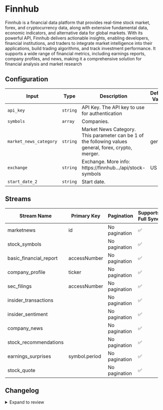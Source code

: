 # Finnhub
Finnhub is a financial data platform that provides real-time stock market, forex, and cryptocurrency data, along with extensive fundamental data, economic indicators, and alternative data for global markets. With its powerful API, Finnhub delivers actionable insights, enabling developers, financial institutions, and traders to integrate market intelligence into their applications, build trading algorithms, and track investment performance. It supports a wide range of financial metrics, including earnings reports, company profiles, and news, making it a comprehensive solution for financial analysis and market research

## Configuration

| Input | Type | Description | Default Value |
|-------|------|-------------|---------------|
| `api_key` | `string` | API Key. The API key to use for authentication |  |
| `symbols` | `array` | Companies.  |  |
| `market_news_category` | `string` | Market News Category. This parameter can be 1 of the following values general, forex, crypto, merger. | general |
| `exchange` | `string` | Exchange. More info: https://finnhub.../api/stock-symbols | US |
| `start_date_2` | `string` | Start date.  |  |

## Streams
| Stream Name | Primary Key | Pagination | Supports Full Sync | Supports Incremental |
|-------------|-------------|------------|---------------------|----------------------|
| marketnews | id | No pagination | ✅ |  ❌  |
| stock_symbols |  | No pagination | ✅ |  ❌  |
| basic_financial_report | accessNumber | No pagination | ✅ |  ✅  |
| company_profile | ticker | No pagination | ✅ |  ❌  |
| sec_filings | accessNumber | No pagination | ✅ |  ✅  |
| insider_transactions |  | No pagination | ✅ |  ✅  |
| insider_sentiment |  | No pagination | ✅ |  ❌  |
| company_news |  | No pagination | ✅ |  ✅  |
| stock_recommendations |  | No pagination | ✅ |  ❌  |
| earnings_surprises | symbol.period | No pagination | ✅ |  ❌  |
| stock_quote |  | No pagination | ✅ |  ❌  |

## Changelog

<details>
  <summary>Expand to review</summary>

| Version          | Date              | Pull Request | Subject        |
|------------------|-------------------|--------------|----------------|
| 0.0.17 | 2025-04-05 | [57261](https://github.com/airbytehq/airbyte/pull/57261) | Update dependencies |
| 0.0.16 | 2025-03-29 | [56497](https://github.com/airbytehq/airbyte/pull/56497) | Update dependencies |
| 0.0.15 | 2025-03-22 | [55975](https://github.com/airbytehq/airbyte/pull/55975) | Update dependencies |
| 0.0.14 | 2025-03-08 | [55285](https://github.com/airbytehq/airbyte/pull/55285) | Update dependencies |
| 0.0.13 | 2025-03-01 | [54936](https://github.com/airbytehq/airbyte/pull/54936) | Update dependencies |
| 0.0.12 | 2025-02-22 | [54381](https://github.com/airbytehq/airbyte/pull/54381) | Update dependencies |
| 0.0.11 | 2025-02-15 | [53778](https://github.com/airbytehq/airbyte/pull/53778) | Update dependencies |
| 0.0.10 | 2025-02-08 | [53318](https://github.com/airbytehq/airbyte/pull/53318) | Update dependencies |
| 0.0.9 | 2025-02-01 | [52874](https://github.com/airbytehq/airbyte/pull/52874) | Update dependencies |
| 0.0.8 | 2025-01-25 | [52341](https://github.com/airbytehq/airbyte/pull/52341) | Update dependencies |
| 0.0.7 | 2025-01-18 | [51631](https://github.com/airbytehq/airbyte/pull/51631) | Update dependencies |
| 0.0.6 | 2025-01-11 | [51121](https://github.com/airbytehq/airbyte/pull/51121) | Update dependencies |
| 0.0.5 | 2024-12-28 | [50590](https://github.com/airbytehq/airbyte/pull/50590) | Update dependencies |
| 0.0.4 | 2024-12-21 | [50046](https://github.com/airbytehq/airbyte/pull/50046) | Update dependencies |
| 0.0.3 | 2024-12-14 | [49535](https://github.com/airbytehq/airbyte/pull/49535) | Update dependencies |
| 0.0.2 | 2024-12-12 | [48957](https://github.com/airbytehq/airbyte/pull/48957) | Update dependencies |
| 0.0.1 | 2024-11-06 | | Initial release by [@marcosmarxm](https://github.com/marcosmarxm) via Connector Builder |

</details>
